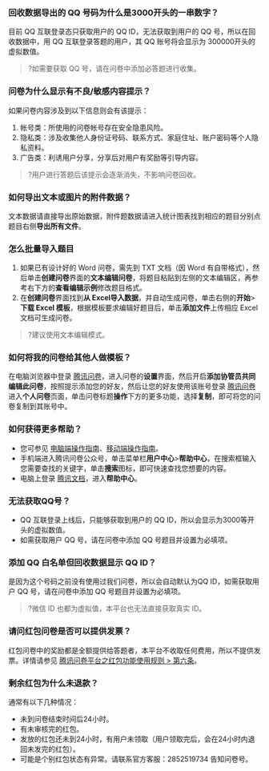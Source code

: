 ### 回收数据导出的 QQ 号码为什么是3000开头的一串数字？
目前 QQ 互联登录态只获取用户的 QQ ID，无法获取到用户的 QQ 号，所以在回收数据中，用 QQ 互联登录答题的用户，其 QQ 账号将会显示为 300000开头的虚拟数值。
>?如需要获取 QQ 号，请在问卷中添加必答题进行收集。

### 问卷为什么显示有不良/敏感内容提示？
如果问卷内容涉及到以下信息则会有该提示： 
1. 帐号类：所使用的问卷帐号存在安全隐患风险。
2. 隐私类：涉及收集他人身份证号码、联系方式、家庭住址、账户密码等个人隐私资料。
3. 广告类：利诱用户分享，分享后对用户有奖励等引导内容。 
>?用户进行答题后该提示会逐渐消失，不影响问卷回收。

### 如何导出文本或图片的附件数据？
文本数据请直接导出原始数据，附件题数据请进入统计图表找到相应的题目分别点题目右侧**导出所有文件**。

### 怎么批量导入题目
1. 如果已有设计好的 Word 问卷，需先到 TXT 文档（因 Word 有自带格式），然后单击**创建问卷**界面的**文本编辑问卷**，将题目粘贴到左侧的文本编辑区，再参考右下方的**查看编辑示例**修改题目格式。
2. 在**创建问卷**界面找到**从 Excel导入数据**，并自动生成问卷，单击右侧的**开始**>**下载 Excel 模板**，根据模板要求编辑好题目后，单击**添加文件**上传相应 Excel 文档可生成问卷。
>?建议使用文本编辑模式。

### 如何将我的问卷给其他人做模板？
在电脑浏览器中登录 [腾讯问卷](https://wj.qq.com/)，进入问卷的**设置**界面，然后开启**添加协管员共同编辑此问卷**，按照提示添加您的好友，然后让您的好友使用该账号登录 [腾讯问卷](https://wj.qq.com/) 进入**个人问卷**页面，单击问卷标题**操作**下方的更多功能，选择**复制**，即可将您的问卷复制到其账号中。

### 如何获得更多帮助？
- 您可参见 [电脑端操作指南](https://cloud.tencent.com/document/product/1304/49141)、[移动端操作指南](https://cloud.tencent.com/document/product/1304/49148)。
- 手机端进入腾讯问卷公众号，单击菜单栏**用户中心**>**帮助中心**，在搜索框输入您需要查找的关键字，单击**搜索**图标，即可快速查找您想要的内容。
- 电脑上登录 [腾讯文档](https://wj.qq.com/)，进入**帮助中心**。

### 无法获取QQ号？
- QQ 互联登录上线后，只能够获取到用户的 QQ ID，所以会显示为3000等开头的虚拟数值。
- 如需获取用户 QQ 号，请在问卷中添加 QQ 号题目并设置为必填项。

### 添加 QQ 白名单但回收数据显示 QQ ID？
是因为这个号码之前没有使用过我们问卷，所以会自动默认为QQ ID，如需获取用户 QQ 号，请在问卷中添加 QQ 号题目并设置为必填项。
>?微信 ID 也都为虚拟值，本平台也无法直接获取真实 ID。

### 请问红包问卷是否可以提供发票？
红包问卷中的奖励都是全额提供给答题者，本平台不收取任何费用，所以不提供发票。详情请参见 [腾讯问卷平台之红包功能使用规则 > 第六条](https://wj.qq.com/xy/hongbao.html)。

### 剩余红包为什么未退款？
通常有以下几种情况：
- 未到问卷结束时间后24小时。
- 有未审核完的红包。
- 发放的红包还未到24小时，有用户未领取（用户领取完后，会在24小时内退回未发完的红包）。
- 可能是个别红包状态有异常。请联系官方客服：2852519734 告知问卷号。


